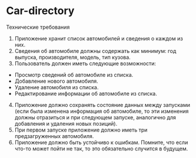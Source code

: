 # Car-directory
Технические требования
1. Приложение хранит список автомобилей и сведения о каждом из них.
2. Сведения об автомобиле должны содержать как минимум: год выпуска, производителя, модель,
тип кузова.
3. Пользователь должен иметь следующие возможности:
- Просмотр сведений об автомобиле из списка.
- Добавление нового автомобиля.
- Удаление автомобиля из списка.
- Редактирование информации об автомобиле из списка.
4. Приложение должно сохранять состояние данных между запусками (если была изменена
информация об автомобиле, то эти изменения должны отразиться и при следующем запуске,
аналогично для добавления и удаления новых позиций).
5. При первом запуске приложение должно иметь три предзагруженных автомобиля.
6. Приложение должно быть устойчиво к ошибкам. Помните, что если что-то может пойти не так, то
это обязательно случится в будущем.
